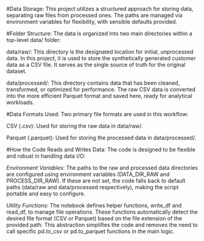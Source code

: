 #Data Storage:
This project utilizes a structured approach for storing data, separating raw files from processed ones. The paths are managed via environment variables for flexibility, with sensible defaults provided.

#Folder Structure:
The data is organized into two main directories within a top-level data/ folder:

data/raw/: This directory is the designated location for initial, unprocessed data. In this project, it is used to store the synthetically generated customer data as a CSV file. It serves as the single source of truth for the original dataset.

data/processed/: This directory contains data that has been cleaned, transformed, or optimized for performance. The raw CSV data is converted into the more efficient Parquet format and saved here, ready for analytical workloads.

#Data Formats Used:
Two primary file formats are used in this workflow:

CSV (.csv): Used for storing the raw data in data/raw/.

Parquet (.parquet): Used for storing the processed data in data/processed/.

#How the Code Reads and Writes Data:
The code is designed to be flexible and robust in handling data I/O:

*Environment Variables*: The paths to the raw and processed data directories are configured using environment variables (DATA_DIR_RAW and PROCESS_DIR_RAW). If these are not set, the code falls back to default paths (data/raw and data/processed respectively), making the script portable and easy to configure.

*Utility Functions*: The notebook defines helper functions, write_df and read_df, to manage file operations. These functions automatically detect the desired file format (CSV or Parquet) based on the file extension of the provided path. This abstraction simplifies the code and removes the need to call specific pd.to_csv or pd.to_parquet functions in the main logic.
